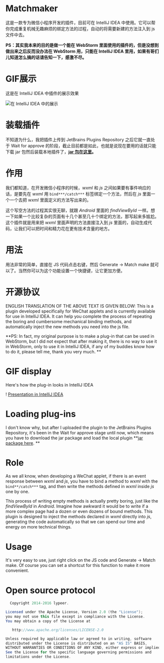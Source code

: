 # Matchmaker

这是一款专为微信小程序开发的插件，目前可在 IntelliJ IDEA 中使用。它可以帮你完成重复机械无趣麻烦的绑定方法的过程，自动的将需要新建的方法注入到 js 文件中去。

**PS：其实我本来的目的是做一个能在 WebStorm 里面使用的插件的，但是没想到做出来之后反而没办法在 WebStorm 用，只能在 IntelliJ IDEA 里用，如果有哥们儿知道怎么搞的话请告知一下，感激不尽。**

# GIF展示

这是在 IntelliJ IDEA 中插件的展示效果

![在 IntelliJ IDEA 中的展示](https://raw.githubusercontent.com/lypeer/Matchmaker/master/gif/plugin.gif)

# 装载插件

不知道为什么，我把插件上传到 JetBrains Plugins Repository 之后它就一直处于 Wait for approve 的阶段，截止目前都是如此，也就是说现在要用的话就只能下载 jar 包然后装载本地插件了，**[jar 包在这里](https://github.com/lypeer/Matchmaker/blob/master/Matchmaker.jar?raw=true)。**

# 作用

我们都知道，在开发微信小程序的时候，*wxml* 和 *js* 之间如果要有事件响应的话，是要先在 *wxml* 用 `bind***/catch***` 标签绑定一个方法，然后在 *js* 里面一个一个去把 *wxml* 里面定义的方法写出来的。

这个写空方法的过程其实很无聊，就跟 *Android* 里面的 *findViewById* 一样。想一下如果一个比较复杂的页面有十几个甚至几十个绑定的方法，那写起来多尴尬。这个插件就是用来把 *wxml* 里面声明的方法直接注入到 *js* 里面的，自动生成代码，让我们可以把时间和精力花在更有技术含量的地方。

# 用法

用法非常的简单，直接在 JS 代码点击右键，然后 Generate -> Match make 就可以了。当然你可以为这个功能设置一个快捷键，让它更加方便。

# 开源协议

ENGLISH TRANSLATION OF THE ABOVE TEXT IS GIVEN BELOW:
This is a plugin developed specifically for WeChat applets and is currently available for use in IntelliJ IDEA. It can help you complete the process of repeating the boring and cumbersome mechanical binding methods, and automatically inject the new methods you need into the js file.

**PS: In fact, my original purpose is to make a plug-in that can be used in WebStorm, but I did not expect that after making it, there is no way to use it in WebStorm, only to use it in IntelliJ IDEA, if any of my buddies know how to do it, please tell me, thank you very much. **

# GIF display

Here's how the plug-in looks in IntelliJ IDEA

! [Presentation in IntelliJ IDEA](https://raw.githubusercontent.com/lypeer/Matchmaker/master/gif/plugin.gif)

# Loading plug-ins

I don't know why, but after I uploaded the plugin to the JetBrains Plugins Repository, it's been in the Wait for approve stage until now, which means you have to download the jar package and load the local plugin **[jar package here]( https://github.com/lypeer/Matchmaker/blob/master/Matchmaker.jar?raw=true). **

# Role

As we all know, when developing a WeChat applet, if there is an event response between *wxml* and *js*, you have to bind a method to *wxml* with the `bind**/catch***` tag, and then write the methods defined in *wxml* inside *js* one by one.

This process of writing empty methods is actually pretty boring, just like the *findViewById* in *Android*. Imagine how awkward it would be to write if a more complex page had a dozen or even dozens of bound methods. This plugin is designed to inject the methods declared in *wxml* directly into *js*, generating the code automatically so that we can spend our time and energy on more technical things.

# Usage

It's very easy to use, just right click on the JS code and Generate -> Match make. Of course you can set a shortcut for this function to make it more convenient.

# Open source protocol

```java
  Copyright 2014-2016 lypeer.

Licensed under the Apache License, Version 2.0 (the "License");
you may not use this file except in compliance with the License.
You may obtain a copy of the License at

   http://www.apache.org/licenses/LICENSE-2.0

Unless required by applicable law or agreed to in writing, software
distributed under the License is distributed on an "AS IS" BASIS,
WITHOUT WARRANTIES OR CONDITIONS OF ANY KIND, either express or implied.
See the License for the specific language governing permissions and
limitations under the License.
```
